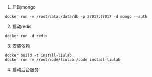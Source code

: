 1. 启动mongo
```
docker run -v /root/data:/data/db -p 27017:27017 -d mongo --auth
```

2. 启动redis
```
docker run -d redis
```

3. 安装依赖
```
docker build -t install-liulab .
docker run -v /root/code/liulab:/code install-liulab
```

4. 启动后台服务

```

```